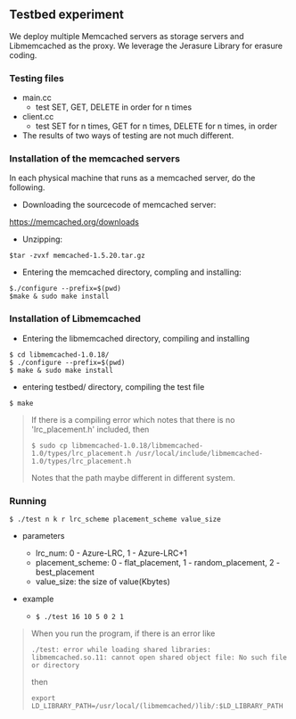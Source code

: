 ## Testbed experiment

We deploy multiple Memcached servers as storage servers and Libmemcached as the proxy. We leverage the Jerasure Library for erasure coding.

### Testing files

- main.cc
  - test SET, GET, DELETE in order for n times
- client.cc
  - test SET for n times, GET for n times, DELETE for n times, in order
- The results of two ways of testing are not much different.

### Installation of the memcached servers

In each physical machine that runs as a memcached server, do the following.

- Downloading the sourcecode of memcached server:

https://memcached.org/downloads

- Unzipping:

```
$tar -zvxf memcached-1.5.20.tar.gz
```

- Entering the memcached directory, compling and installing:

```
$./configure --prefix=$(pwd)
$make & sudo make install
```

### Installation of Libmemcached

- Entering the libmemcached directory, compiling and installing

```
$ cd libmemcached-1.0.18/
$ ./configure --prefix=$(pwd)
$ make & sudo make install
```

- entering testbed/ directory, compiling  the test file

```
$ make
```

> If there is a compiling error which notes that there is no 'lrc_placement.h' included, then
>
> ```
> $ sudo cp libmemcached-1.0.18/libmemcached-1.0/types/lrc_placement.h /usr/local/include/libmemcached-1.0/types/lrc_placement.h
> ```
>
> Notes that the path maybe different in different system.

### Running

```
$ ./test n k r lrc_scheme placement_scheme value_size
```

- parameters

  - lrc_num: 0 - Azure-LRC, 1 - Azure-LRC+1
  - placement_scheme: 0 - flat_placement, 1 - random_placement, 2 - best_placement
  - value_size: the size of value(Kbytes)

- example

  - ```
    $ ./test 16 10 5 0 2 1
    ```

> When you run the program,  if there is an error like
>
> ```
> ./test: error while loading shared libraries: libmemcached.so.11: cannot open shared object file: No such file or directory
> ```
>
> then
>
> ```
> export LD_LIBRARY_PATH=/usr/local/(libmemcached/)lib/:$LD_LIBRARY_PATH
> ```

